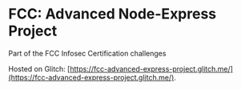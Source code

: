 # FCC: Advanced Node-Express Project

Part of the FCC Infosec Certification challenges

Hosted on Glitch: [https://fcc-advanced-express-project.glitch.me/](https://fcc-advanced-express-project.glitch.me/).

